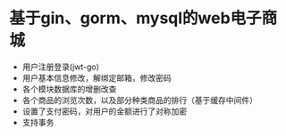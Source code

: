 # 基于gin、gorm、mysql的web电子商城
- 用户注册登录(jwt-go)
- 用户基本信息修改，解绑定邮箱，修改密码
- 各个模块数据库的增删改查
- 各个商品的浏览次数，以及部分种类商品的排行（基于缓存中间件）
- 设置了支付密码，对用户的金额进行了对称加密
- 支持事务
